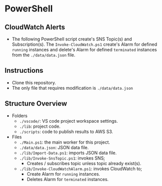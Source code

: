 # PowerShell 
## CloudWatch Alerts
- The following PowerShell script create's SNS Topic(s) and Subscription(s). The `Invoke-CloudWatch.ps1` create's Alarm for defined `running` instances and delete's Alarm for defined `terminated` instances from the `./data/data.json` file.  

## Instructions
- Clone this repository.
- The only file that requires modification is `./data/data.json`

## Structure Overview
- Folders
  - `./vscode/`: VS code project workspace settings.
  - `./lib`: project code.
  - `./scripts`: code to publish results to AWS S3.
- Files
  - `./Main.ps1`: the main worker for this project.
  - `./data/data.json`: JSON data file.
  - `./lib/Import-Data.ps1`: imports JSON data file.
  - `./lib/Invoke-SnsTopic.ps1`: invokes SNS;
    - Creates / subscribes topic unless topic already exist(s).
  - `./lib/Invoke-CloudWatchAlarm.ps1`: invokes CloudWatch to;
    - Create Alarm for `running` instances.
    - Deletes Alarm for `terminated` instances.